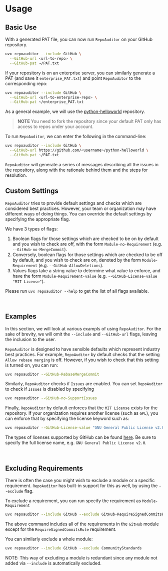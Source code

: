 # Usage

## Basic Use

With a generated PAT file, you can now run `RepoAuditor` on your GitHub repository.

```sh
uvx repoauditor --include GitHub \
  --GitHub-url <url-to-repo> \
  --GitHub-pat ~/PAT.txt
```

If your repository is on an enterprise server, you can similarly generate a PAT (and save it `enterprise_PAT.txt`) and point `RepoAuditor` to the corresponding repo:

```sh
uvx repoauditor --include GitHub \
  --GitHub-url <url-to-enterprise-repo> \
  --GitHub-pat ~/enterprise_PAT.txt
```

As a general example, we will use the [python-helloworld](https://github.com/dbarnett/python-helloworld) repository.

> **NOTE** You need to fork the repository since your default PAT only has access to repos under your account.

To run `RepoAuditor`, we can enter the following in the command-line:

```sh
uvx repoauditor --include GitHub \
  --GitHub-url https://github.com/<username>/python-helloworld \
  --GitHub-pat ~/PAT.txt
```

`RepoAuditor` will generate a series of messages describing all the issues in the repository, along with the rationale behind them and the steps for resolution.
<br/>

## Custom Settings

`RepoAuditor` tries to provide default settings and checks which are considered best practices. However, your team or organization may have different ways of doing things.
You can override the default settings by specifying the appropriate flag.

We have 3 types of flags:

1. Boolean flags for those settings which are checked to be on by default and you wish to check are off, with the form `Module-no-Requirement` (e.g. `--GitHub-no-MergeCommit`).
2. Conversely, boolean flags for those settings which are checked to be off by default, and you wish to check are on, denoted by the form `Module-Requirement` (e.g. `--GitHub-AllowDeletions`).
3. Values flags take a string value to determine what value to enforce, and have the form `Module-Requirement-value` (e.g. `--GitHub-License-value "MIT License"`).

Please run `uvx repoauditor --help` to get the list of all flags available.

<br/>

## Examples

In this section, we will look at various exampls of using `RepoAuditor`. For the sake of brevity, we will omit the `--include` and `--GitHub-url` flags, leaving the inclusion to the user.

`RepoAuditor` is designed to have sensible defaults which represent industry best practices.
For example, `RepoAuditor` by default checks that the setting `Allow rebase merging` is off. However, if you wish to check that this setting is turned on, you can run:

```sh
uvx repoauditor --GitHub-RebaseMergeCommit
```

Similarly, `RepoAuditor` checks if `Issues` are enabled. You can set `RepoAuditor` to check if `Issues` is disabled by specifying

```sh
uvx repoauditor --GitHub-no-SupportIssues
```

Finally, `RepoAuditor` by default enforces that the `MIT License` exists for the repository. If your organization requires another license (such as `GPL`), you can enforce that by specifying the license keyword such as:

```sh
uvx repoauditor --GitHub-License-value "GNU General Public License v2.0"
```

The types of licenses supported by GitHub can be found [here](https://docs.github.com/en/repositories/managing-your-repositorys-settings-and-features/customizing-your-repository/licensing-a-repository#searching-github-by-license-type). Be sure to specify the full license name, e.g. `GNU General Public License v2.0`.

<br/>

## Excluding Requirements

There is often the case you might wish to exclude a module or a specific requirement.
`RepoAuditor` has built-in support for this as well, by using the `--exclude` flag.

To exclude a requirement, you can run specify the requirement as `Module-Requirement`

```sh
uvx repoauditor --include GitHub --exclude GitHub-RequireSignedCommitsRule
```

The above command includes all of the requirements in the `GitHub` module except for the `RequireSignedCommitsRule` requirement.

You can similarly exclude a whole module:

```sh
uvx repoauditor --include GitHub --exclude CommunityStandards
```

NOTE: This way of excluding a module is redundant since any module not added via `--include` is automatically excluded.

